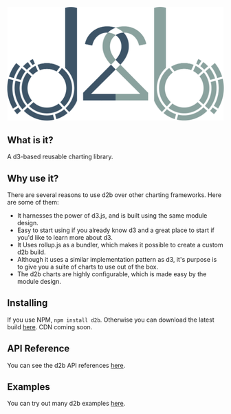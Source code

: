 ![Local Image](./images/logo.png)

## What is it?

A d3-based reusable charting library.

## Why use it?

There are several reasons to use d2b over other charting frameworks. Here are some of them:

* It harnesses the power of d3.js, and is built using the same module design.
* Easy to start using if you already know d3 and a great place to start if you'd like to learn more about d3.
* It Uses rollup.js as a bundler, which makes it possible to create a custom d2b build.
* Although it uses a similar implementation pattern as d3, it's purpose is to give you a suite of charts to use out of the box.  
* The d2b charts are highly configurable, which is made easy by the module design.

## Installing

If you use NPM, `npm install d2b`. Otherwise you can download the latest build [here](https://github.com/d2bjs/d2b). CDN coming soon.

## API Reference

You can see the d2b API references [here](http://docs.d2bjs.org).

## Examples

You can try out many d2b examples [here](http://d2bjs.org).
